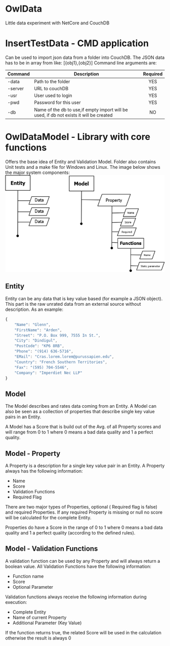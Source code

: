 # OwlData
Little data experiment with NetCore and CouchDB

# InsertTestData - CMD application
Can be used to import json data from a folder into CouchDB. The JSON data has to be in array from like: [{obj1},{obj2}]
Command line arguments are:




| Command | Description | Required |
| ---|---| :---: |
| -data | Path to the folder | YES |
| -server | URL to couchDB | YES |
| -usr | User used to login  | YES |
| -pwd | Password for this user | YES |
| -db  | Name of the db to use,if empty import will be used, if db not exists it will be created | NO |


# OwlDataModel - Library with core functions
Offers the base idea of Entity and Validation Model. Folder also contains Unit tests and a make file for Windows and Linux.
The image below shows the major system components:
![alt text][dataModelOverview]

## Entity
Entity can be any data that is key value based (for example a JSON object). This part is the raw unrated data from an external source without description.
As an example:
```javascript
{
	"Name": "Glenn",
	"FirstName": "Arden",
	"Street": "P.O. Box 999, 7555 In St.",
	"City": "Dindigul",
	"PostCode": "KP6 8RB",
	"Phone": "(914) 636-5716",
	"EMail": "Cras.lorem.lorem@purussapien.edu",
	"Country": "French Southern Territories",
	"Fax": "(595) 704-5546",
	"Company": "Imperdiet Nec LLP"
}
```

## Model
The Model describes and rates data coming from an Entity. A Model can also be seen as a collection of properties that describe single key value pairs in an Entity.

A Model has a Score that is build out of the Avg. of all Property scores and will range from 0 to 1 where 0 means a bad data quality and 1 a perfect quality.


## Model - Property
A Property is a description for a single key value pair in an Entity. A Property always has the following information:
* Name
* Score
* Validation Functions
* Required Flag

There are two major types of Properties, optional ( Required flag is false) and required Properties. If any required Property is missing or null no score will be calculated for the complete Entity.

Properties do have a Score in the range of 0 to 1 where 0 means a bad data quality and 1 a perfect quality (according to the defined rules).

## Model - Validation Functions
A validation function can be used by any Property and will always return a boolean value. All Validation Functions have the following information:

* Function name
* Score
* Optional Parameter

Validation functions always receive the following information during execution:

* Complete Entity
* Name of current Property 
* Additional Parameter (Key Value)

If the function returns true, the related Score will be used in the calculation otherwise the result is always 0















[dataModelOverview]: https://github.com/Dev-Owl/OwlData/blob/master/OwlDataModel/Documents/Overview.png "System component overview"
